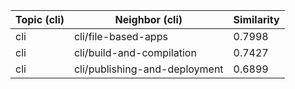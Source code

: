 | Topic (cli) | Neighbor (cli) | Similarity |
|-------------|-------------------|------------|
| cli | cli/file-based-apps | 0.7998 |
| cli | cli/build-and-compilation | 0.7427 |
| cli | cli/publishing-and-deployment | 0.6899 |
